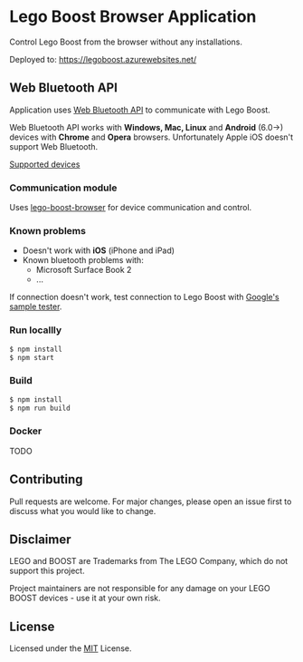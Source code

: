 # Lego Boost Browser Application

Control Lego Boost from the browser without any installations.

Deployed to: https://legoboost.azurewebsites.net/


## Web Bluetooth API

Application uses [Web Bluetooth API](https://developer.mozilla.org/en-US/docs/Web/API/Web_Bluetooth_API) to communicate with Lego Boost. 

Web Bluetooth API works with __Windows, Mac, Linux__ and __Android__ (6.0->) devices with __Chrome__ and __Opera__ browsers. Unfortunately Apple iOS doesn't support Web Bluetooth. 

[Supported devices](https://github.com/WebBluetoothCG/web-bluetooth/blob/master/implementation-status.md)

### Communication module

Uses [lego-boost-browser](https://github.com/ttu/lego-boost-browser) for device communication and control.

### Known problems

* Doesn't work with __iOS__ (iPhone and iPad)
* Known bluetooth problems with:
  * Microsoft Surface Book 2
  * ...

If connection doesn't work, test connection to Lego Boost with [Google's sample tester](https://googlechrome.github.io/samples/web-bluetooth/read-characteristic-value-changed.html).

### Run locallly

```sh
$ npm install
$ npm start
```

### Build

```sh
$ npm install
$ npm run build
```

### Docker

TODO

## Contributing

Pull requests are welcome. For major changes, please open an issue first to discuss what you would like to change.

## Disclaimer

LEGO and BOOST are Trademarks from The LEGO Company, which do not support this project. 

Project maintainers are not responsible for any damage on your LEGO BOOST devices - use it at your own risk.

## License

Licensed under the [MIT](https://github.com/ttu/lego-boost-app/blob/master/LICENSE) License.